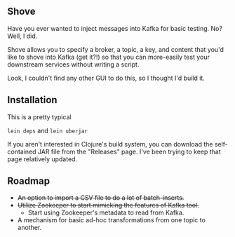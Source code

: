 ## Shove


Have you ever wanted to inject messages into Kafka for basic testing.  No?  Well, I did. 

Shove allows you to specify a broker, a topic, a key, and content that you'd like to shove into Kafka (get it?!) so that you can more-easily test your downstream services without writing a script.  

Look, I couldn't find any other GUI to do this, so I thought I'd build it. 


## Installation

This is a pretty typical 

`lein deps` and `lein uberjar`


If you aren't interested in Clojure's build system, you can download the self-contained JAR file from the "Releases" page. I've been trying to keep that page relatively updated. 


## Roadmap

- ~~An option to import a CSV file to do a lot of batch-inserts.~~
- ~~Utilize Zookeeper to start mimicking the features of Kafka tool.~~
    - Start using Zookeeper's metadata to read from Kafka. 
- A mechanism for basic ad-hoc transformations from one topic to another. 
